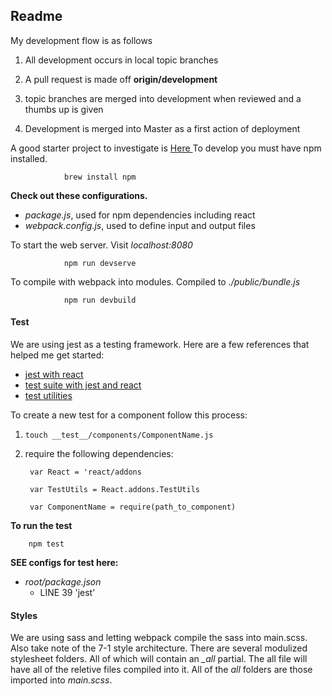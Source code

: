 ## Readme 

My development flow is as follows

1. All development occurs in local topic branches 

2. A pull request is made off **origin/development** 

3. topic branches are merged into development when reviewed and a thumbs up is
   given

4. Development is merged into Master as a first action of deployment

A good starter project to investigate is
[ Here ]( http://fredguest.com/2015/03/06/building-a-stateless-rails-api-with-react-and-twitter-oauth/ )
To develop you must have npm installed.

				brew install npm

**Check out these configurations.**

* *package.js*, used for npm dependencies including react 
* *webpack.config.js*, used to define input and output files 

To start the web server. Visit *localhost:8080*

				npm run devserve

To compile with webpack into modules. Compiled to *./public/bundle.js*

				npm run devbuild
				

#### Test

We are using jest as a testing framework. Here are a few references that helped
me get started:

* [jest with react](https://facebook.github.io/jest/docs/tutorial-react.html)
* [test suite with jest and react](http://www.jackcallister.com/2014/12/01/building-a-test-suite-in-react-js.html)
* [test utilities](https://facebook.github.io/react/docs/test-utils.html)

To create a new test for a component follow this process: 

1. `touch __test__/components/ComponentName.js` 

2. require the following dependencies: 

        var React = 'react/addons

        var TestUtils = React.addons.TestUtils

        var ComponentName = require(path_to_component) 

**To run the test**

        npm test 

**SEE configs for test here:** 

* *root/package.json*
    * LINE 39 'jest'

#### Styles 

We are using sass and letting webpack compile the sass into main.scss. Also take
note of the 7-1 style architecture. There are several modulized stylesheet
folders. All of which will contain an *_all* partial. The all file will have all
of the reletive files compiled into it. All of the *all* folders are those
imported into *main.scss*. 


